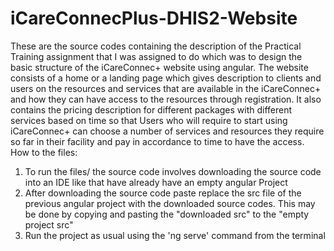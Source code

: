 # iCareConnecPlus-DHIS2-Website
These are the source codes containing the description of the Practical Training assignment that I was assigned to do which was to design the basic structure of the iCareConnec+ website using angular.
The website consists of a home or a landing page which gives description to clients and users on the resources and services that are available in the iCareConnec+ and how they can have access to the resources through registration. 
It also contains the pricing description for different packages with different services based on time so that Users who will require to start using iCareConnec+ can choose a number of services and resources they require so far in their facility and pay in accordance to time to have the access. 
<br>
How to the files:
<br>
<ol>
  <li>To run the files/ the source code involves downloading the source code into an IDE like that have already have an empty angular Project</li>
 <li>After downloading the source code paste replace the src file of the previous angular project with the downloaded source codes. This may be done by copying and pasting the "downloaded src" to the "empty project src"</li>
 <li>Run the project as usual using the 'ng serve' command from the terminal</li> 
</ol>
 
